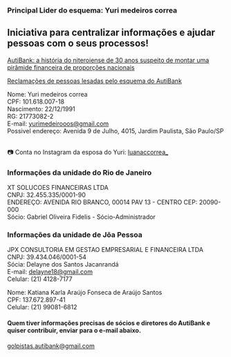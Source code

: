 ### Principal Lider do esquema: Yuri medeiros correa

## Iniciativa para centralizar informações e ajudar pessoas com o seus processos!

[AutiBank: a história do niteroiense de 30 anos suspeito de montar uma pirâmide financeira de proporções nacionais](https://extra.globo.com/casos-de-policia/autibank-historia-do-niteroiense-de-30-anos-suspeito-de-montar-uma-piramide-financeira-de-proporcoes-nacionais-25412626.html)

[Reclamações de pessoas lesadas pelo esquema do AutiBank](https://www.reclameaqui.com.br/empresa/autibank/)<br />

Nome: Yuri medeiros correa<br />
CPF: 101.618.007-18<br />
Nascimento: 22/12/1991<br />
RG: 21773082-2<br />
E-mail: yurimedeirooos@gmail.com<br />
Possivel endereço: Avenida 9 de Julho, 4015, Jardim Paulista, São Paulo/SP<br /><br />

📷 Conta no Instagram da esposa do Yuri: [luanaccorrea_](https://www.instagram.com/luanaccorrea_)

### Informações da unidade do Rio de Janeiro

XT SOLUCOES FINANCEIRAS LTDA<br />
CNPJ: 32.455.335/0001-90<br />
ENDEREÇO: AVENIDA RIO BRANCO, 00014 PAV 13 - CENTRO CEP: 20090-000<br />
Sócio: Gabriel Oliveira Fidelis - Sócio-Administrador<br />

### Informações da unidade de Jõa Pessoa

JPX CONSULTORIA EM GESTAO EMPRESARIAL E FINANCEIRA LTDA<br />
CNPJ: 39.434.046/0001-54<br />
Sócia: Delayne dos Santos Jacanrandá<br />
E-mail: delayne18@gmail.com<br />
Celular: (21) 4128-7177<br />

Nome:  Katiana Karla Araújo Fonseca de Araújo Santos<br />
CPF: 137.672.897-41<br />
Celular: (21) 99081-6812<br />


#### Quem tiver informações precisas de sócios e diretores do AutiBank e quiser contribuir, enviar para o e-mail abaixo.

golpistas.autibank@gmail.com
